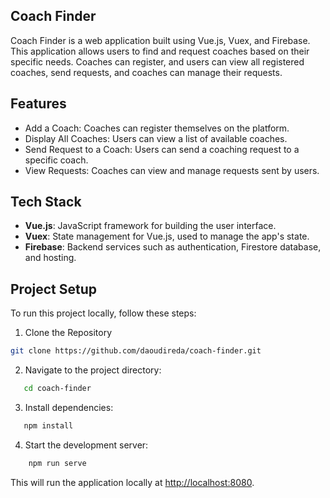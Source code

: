 ## Coach Finder
Coach Finder is a web application built using Vue.js, Vuex, and Firebase. This application allows users to find and request coaches based on their specific needs. Coaches can register, and users can view all registered coaches, send requests, and coaches can manage their requests.

## Features
- Add a Coach: Coaches can register themselves on the platform.
- Display All Coaches: Users can view a list of available coaches.
- Send Request to a Coach: Users can send a coaching request to a specific coach.
- View Requests: Coaches can view and manage requests sent by users.

## Tech Stack
- **Vue.js**: JavaScript framework for building the user interface.
- **Vuex**: State management for Vue.js, used to manage the app's state.
- **Firebase**: Backend services such as authentication, Firestore database, and hosting.


## Project Setup
To run this project locally, follow these steps:

1. Clone the Repository 
 ```bash
 git clone https://github.com/daoudireda/coach-finder.git
 ```
2. Navigate to the project directory:
 ```bash
    cd coach-finder
```

3. Install dependencies:
 ```bash
    npm install
 ```

 4. Start the development server:
```bash
    npm run serve
```

This will run the application locally at [http://localhost:8080](http://localhost:8080).
